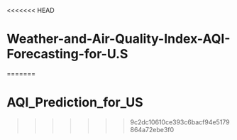 <<<<<<< HEAD
# Weather-and-Air-Quality-Index-AQI-Forecasting-for-U.S
=======
# AQI_Prediction_for_US
>>>>>>> 9c2dc10610ce393c6bacf94e5179864a72ebe3f0
